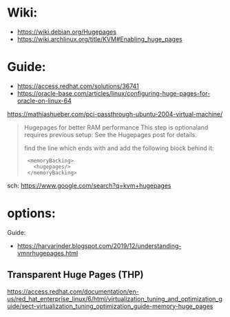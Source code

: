 # Wiki:
- https://wiki.debian.org/Hugepages
- https://wiki.archlinux.org/title/KVM#Enabling_huge_pages

# Guide:
- https://access.redhat.com/solutions/36741
- https://oracle-base.com/articles/linux/configuring-huge-pages-for-oracle-on-linux-64

https://mathiashueber.com/pci-passthrough-ubuntu-2004-virtual-machine/

>Hugepages for better RAM performance
>This step is optionaland requires previous setup: See the Hugepages post for details.
>
>find the line which ends with </currentMemory> and add the following block behind it:
>```
>  <memoryBacking>   
>    <hugepages/> 
>  </memoryBacking>
>```

sch: https://www.google.com/search?q=kvm+hugepages

# options:
Guide:
- https://harvarinder.blogspot.com/2019/12/understanding-vmnrhugepages.html

## Transparent Huge Pages (THP)
https://access.redhat.com/documentation/en-us/red_hat_enterprise_linux/6/html/virtualization_tuning_and_optimization_guide/sect-virtualization_tuning_optimization_guide-memory-huge_pages
